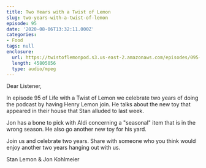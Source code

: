 ```yaml
---
title: Two Years with a Twist of Lemon
slug: two-years-with-a-twist-of-lemon
episode: 95
date: '2020-08-06T13:32:11.000Z'
categories:
- Food
tags: null
enclosure:
  url: https://twistoflemonpod.s3.us-east-2.amazonaws.com/episodes/095-lwatol-20200806.mp3
  length: 45805056
  type: audio/mpeg
---
```


Dear Listener,

In episode 95 of Life with a Twist of Lemon we celebrate two years of doing the podcast by having Henry Lemon join. He talks about the new toy that appeared in their house that Stan alluded to last week.

Jon has a bone to pick with Aldi concerning a "seasonal" item that is in the wrong season. He also go another new toy for his yard.

Join us and celebrate two years. Share with someone who you think would enjoy another two years hanging out with us.

Stan Lemon & Jon Kohlmeier
